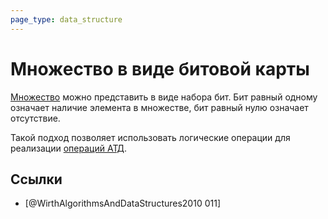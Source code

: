 ```yaml
---
page_type: data_structure
---
```


# Множество в виде битовой карты

[Множество]([[20221031233633]]) можно представить в виде набора бит. Бит равный одному означает наличие элемента в множестве, бит равный нулю означает отсутствие.

Такой подход позволяет использовать логические операции для реализации [операций АТД]([[20221120145107]]).

## Ссылки

- [@WirthAlgorithmsAndDataStructures2010 011]